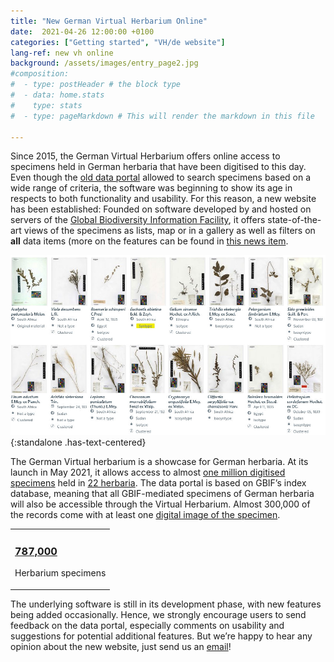 ```yaml
---
title: "New German Virtual Herbarium Online"
date:  2021-04-26 12:00:00 +0100
categories: ["Getting started", "VH/de website"]
lang-ref: new vh online
background: /assets/images/entry_page2.jpg
#composition:
#  - type: postHeader # the block type
#  - data: home.stats
#    type: stats
#  - type: pageMarkdown # This will render the markdown in this file

---
```


Since 2015, the German Virtual Herbarium offers online access to specimens held in German herbaria that have been digitised to this day. Even though the [old data portal](https://search.biocase.de/vh) allowed to search specimens based on a wide range of criteria, the software was beginning to show its age in respects to both functionality and usability. For this reason, a new website has been established: Founded on software developed by and hosted on servers of the [Global Biodiversity Information Facility](https://www.gbif.org), it offers state-of-the-art views of the specimens as lists, map or in a gallery as well as filters on **all** data items (more on the features can be found in [this news item](/post/2020/features-explained/).

![Gallery view of the German Virtual Herbarium](/assets/images/gallery_view.jpg){:standalone .has-text-centered}

The German Virtual herbarium is a showcase for German herbaria. At its launch in May 2021, it allows access to almost [one million digitised specimens](/data?view=TABLE) held in [22 herbaria](/data?view=DATASETS). The data portal is based on GBIF’s index database, meaning that all GBIF-mediated specimens of German herbaria will also be accessible through the Virtual Herbarium. Almost 300,000 of the records come with at least one [digital image of the specimen](/data?view=GALLERY).

<table><tr>
	<td>
		<div class="feature-content ">
		  <div class="feature-text">
			<a href="/data?view=TABLE" class="feature-overlay"></a>
			<h3 class="feature-title">
			  <a href="/data?view=TABLE"><span data-ajax-url="https://api.gbif.org/v1/occurrence/search?networkKey=3aee7756-565e-4dc5-b22c-f997fbd7105c&limit=0">787,000</span></a>
			</h3>
		  </div>
		  <div class="feature-description">
			<p>Herbarium specimens</p>
		  </div>
		</div>	
	</td>
</tr></table>

The underlying software is still in its development phase, with new features being added occasionally. Hence, we strongly encourage users to send feedback on the data portal, especially comments on usability and suggestions for potential additional features. But we’re happy to hear any opinion about the new website, just send us an [email](mailto:contact@gbif.de)!


<!--section class="statistics">
  <div class="statistics-cards has--elements">

	<div class="statistic">
		<div class="feature-content ">
		  <div class="feature-text">
			<a href="/data?view=TABLE" class="feature-overlay"></a>
			<h3 class="feature-title">
			  <a href="/data?view=TABLE"><span data-ajax-url="https://api.gbif.org/v1/occurrence/search?networkKey=3aee7756-565e-4dc5-b22c-f997fbd7105c&limit=0">787,000</span></a>
			</h3>
		  </div>
		  <div class="feature-description">
			<p>Herbarium specimens</p>
		  </div>
		</div>
    </div>
    
    <div class="statistic">
		<div class="feature-content ">
		  <div class="feature-text">
			<a href="https://www.gbif.org/network/3aee7756-565e-4dc5-b22c-f997fbd7105c/dataset" class="feature-overlay"></a>
			<h3 class="feature-title">
			  <a href="https://www.gbif.org/network/3aee7756-565e-4dc5-b22c-f997fbd7105c/dataset"><span data-ajax-url="https://api.gbif.org/v1/network/3aee7756-565e-4dc5-b22c-f997fbd7105c/constituents?limit=0">xx</span></a>
			</h3>
		  </div>
		  <div class="feature-description">
			<p>Datasets</p>
		  </div>
		</div>
    </div>
    
    <div class="statistic">
		<div class="feature-content ">
		  <div class="feature-text">
			<a href="https://www.gbif.org/network/3aee7756-565e-4dc5-b22c-f997fbd7105c/publisher" class="feature-overlay"></a>
			<h3 class="feature-title">
			  <a href="https://www.gbif.org/network/3aee7756-565e-4dc5-b22c-f997fbd7105c/publisher"><span data-ajax-url="https://api.gbif.org/v1/network/3aee7756-565e-4dc5-b22c-f997fbd7105c/organization?limit=0">xx</span></a>
			</h3>
		  </div>
		  <div class="feature-description">
			<p>Publishing institutions</p>
		  </div>
		</div>
    </div>
    
    <div class="statistic">
		<div class="feature-content ">
		  <div class="feature-text">
			<a href="/data?view=GALLERY" class="feature-overlay"></a>
			<h3 class="feature-title">
			  <a href="/data?view=GALLERY"><span data-ajax-url="https://api.gbif.org/v1/occurrence/search?mediaType=StillImage&networkKey=3aee7756-565e-4dc5-b22c-f997fbd7105c&limit=0">xx</span></a>
			</h3>
		  </div>
		  <div class="feature-description">
			<p>Specimens with images</p>
		  </div>
		</div>
    </div>
  </div>
</section-->
